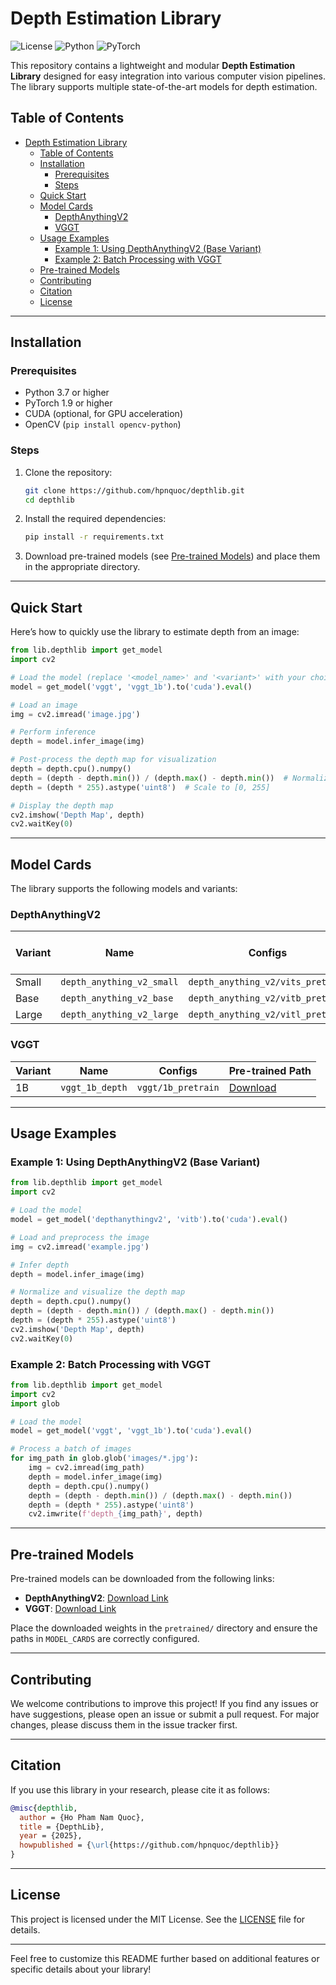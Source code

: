# Depth Estimation Library

![License](https://img.shields.io/badge/license-MIT-blue.svg) ![Python](https://img.shields.io/badge/python-3.7%20%7C%203.8%20%7C%203.9-blue) ![PyTorch](https://img.shields.io/badge/pytorch-1.9%2B-red)

This repository contains a lightweight and modular **Depth Estimation Library** designed for easy integration into various computer vision pipelines. The library supports multiple state-of-the-art models for depth estimation.

## Table of Contents

- [Depth Estimation Library](#depth-estimation-library)
  - [Table of Contents](#table-of-contents)
  - [Installation](#installation)
    - [Prerequisites](#prerequisites)
    - [Steps](#steps)
  - [Quick Start](#quick-start)
  - [Model Cards](#model-cards)
    - [DepthAnythingV2](#depthanythingv2)
    - [VGGT](#vggt)
  - [Usage Examples](#usage-examples)
    - [Example 1: Using DepthAnythingV2 (Base Variant)](#example-1-using-depthanythingv2-base-variant)
    - [Example 2: Batch Processing with VGGT](#example-2-batch-processing-with-vggt)
  - [Pre-trained Models](#pre-trained-models)
  - [Contributing](#contributing)
  - [Citation](#citation)
  - [License](#license)

---

## Installation

### Prerequisites

- Python 3.7 or higher
- PyTorch 1.9 or higher
- CUDA (optional, for GPU acceleration)
- OpenCV (`pip install opencv-python`)

### Steps

1. Clone the repository:
   ```bash
   git clone https://github.com/hpnquoc/depthlib.git
   cd depthlib
   ```

2. Install the required dependencies:
   ```bash
   pip install -r requirements.txt
   ```

3. Download pre-trained models (see [Pre-trained Models](#pre-trained-models)) and place them in the appropriate directory.

---

## Quick Start

Here’s how to quickly use the library to estimate depth from an image:

```python
from lib.depthlib import get_model
import cv2

# Load the model (replace '<model_name>' and '<variant>' with your choice)
model = get_model('vggt', 'vggt_1b').to('cuda').eval()

# Load an image
img = cv2.imread('image.jpg')

# Perform inference
depth = model.infer_image(img)

# Post-process the depth map for visualization
depth = depth.cpu().numpy()
depth = (depth - depth.min()) / (depth.max() - depth.min())  # Normalize to [0, 1]
depth = (depth * 255).astype('uint8')  # Scale to [0, 255]

# Display the depth map
cv2.imshow('Depth Map', depth)
cv2.waitKey(0)
```

---

## Model Cards

The library supports the following models and variants:

### DepthAnythingV2

| Variant | Name                     | Configs                  | Pre-trained Path                                                                 |
|---------|--------------------------|--------------------------|----------------------------------------------------------------------------------|
| Small   | `depth_anything_v2_small` | `depth_anything_v2/vits_pretrain` | [Download](https://huggingface.co/depth-anything/Depth-Anything-V2-Small/resolve/main/depth_anything_v2_vits.pth?download=true) |
| Base    | `depth_anything_v2_base`  | `depth_anything_v2/vitb_pretrain` | [Download](https://huggingface.co/depth-anything/Depth-Anything-V2-Base/resolve/main/depth_anything_v2_vitb.pth?download=true) |
| Large   | `depth_anything_v2_large` | `depth_anything_v2/vitl_pretrain` | [Download](https://huggingface.co/depth-anything/Depth-Anything-V2-Large/resolve/main/depth_anything_v2_vitl.pth?download=true) |

### VGGT

| Variant | Name           | Configs            | Pre-trained Path                                                |
|---------|----------------|--------------------|------------------------------------------------------------------|
| 1B      | `vggt_1b_depth` | `vggt/1b_pretrain` | [Download](https://huggingface.co/hpnquoc/VGGT-1B-Depth/resolve/main/model.pt?download=true)  |

---

## Usage Examples

### Example 1: Using DepthAnythingV2 (Base Variant)

```python
from lib.depthlib import get_model
import cv2

# Load the model
model = get_model('depthanythingv2', 'vitb').to('cuda').eval()

# Load and preprocess the image
img = cv2.imread('example.jpg')

# Infer depth
depth = model.infer_image(img)

# Normalize and visualize the depth map
depth = depth.cpu().numpy()
depth = (depth - depth.min()) / (depth.max() - depth.min())
depth = (depth * 255).astype('uint8')
cv2.imshow('Depth Map', depth)
cv2.waitKey(0)
```

### Example 2: Batch Processing with VGGT

```python
from lib.depthlib import get_model
import cv2
import glob

# Load the model
model = get_model('vggt', 'vggt_1b').to('cuda').eval()

# Process a batch of images
for img_path in glob.glob('images/*.jpg'):
    img = cv2.imread(img_path)
    depth = model.infer_image(img)
    depth = depth.cpu().numpy()
    depth = (depth - depth.min()) / (depth.max() - depth.min())
    depth = (depth * 255).astype('uint8')
    cv2.imwrite(f'depth_{img_path}', depth)
```

---

## Pre-trained Models

Pre-trained models can be downloaded from the following links:

- **DepthAnythingV2**: [Download Link](#)
- **VGGT**: [Download Link](#)

Place the downloaded weights in the `pretrained/` directory and ensure the paths in `MODEL_CARDS` are correctly configured.

---

## Contributing

We welcome contributions to improve this project! If you find any issues or have suggestions, please open an issue or submit a pull request. For major changes, please discuss them in the issue tracker first.

---

## Citation

If you use this library in your research, please cite it as follows:

```bibtex
@misc{depthlib,
  author = {Ho Pham Nam Quoc},
  title = {DepthLib},
  year = {2025},
  howpublished = {\url{https://github.com/hpnquoc/depthlib}}
}
```

---

## License

This project is licensed under the MIT License. See the [LICENSE](LICENSE) file for details.

---

Feel free to customize this README further based on additional features or specific details about your library!